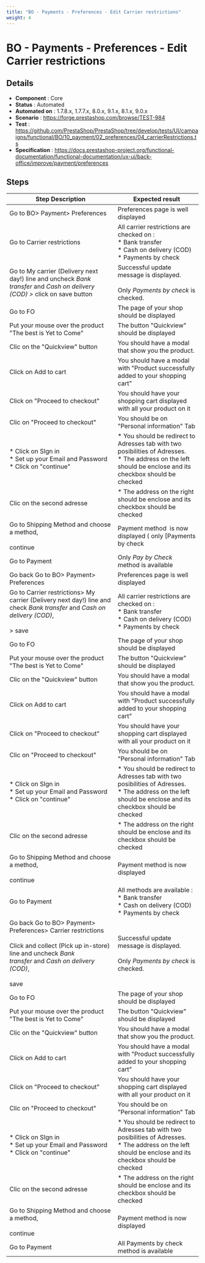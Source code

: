 ```yaml
---
title: "BO - Payments - Preferences - Edit Carrier restrictions"
weight: 4
---
```


# BO - Payments - Preferences - Edit Carrier restrictions
## Details
* **Component** : Core
* **Status** : Automated
* **Automated on** : 1.7.8.x, 1.7.7.x, 8.0.x, 9.1.x, 8.1.x, 9.0.x
* **Scenario** : https://forge.prestashop.com/browse/TEST-984
* **Test** : https://github.com/PrestaShop/PrestaShop/tree/develop/tests/UI/campaigns/functional/BO/10_payment/02_preferences/04_carrierRestrictions.ts
* **Specification** : https://docs.prestashop-project.org/functional-documentation/functional-documentation/ux-ui/back-office/improve/payment/preferences

## Steps
| Step Description | Expected result |
| ----- | ----- |
| Go to BO> Payment> Preferences | Preferences page is well displayed |
| Go to Carrier restrictions | All carrier restrictions are checked on : <br> * Bank transfer<br> * Cash on delivery (COD)<br> * Payments by check |
| Go to My carrier (Delivery next day!) line and uncheck *Bank transfer* and *Cash on delivery (COD) >* click on save button | Successful update message is displayed.<br><br>Only *Payments by check* is checked. |
| Go to FO | The page of your shop should be displayed |
| Put your mouse over the product "The best is Yet to Come" | The button "Quickview" should be displayed |
| Clic on the "Quickview" button | You should have a modal that show you the product. |
| Click on Add to cart | You should have a modal with "Product successfully added to your shopping cart" |
| Click on "Proceed to checkout" | You should have your shopping cart displayed with all your product on it |
| Clic on "Proceed to checkout" | You should be on "Personal information" Tab |
| * Click on SIgn in <br> * Set up your Email and Password <br> * Click on "continue" | * You should be redirect to Adresses tab with two posibilities of Adresses.<br> * The address on the left should be enclose and its checkbox should be checked |
| Clic on the second adresse | * The address on the right should be enclose and its checkbox should be checked |
| Go to Shipping Method and choose a method,<br><br>continue | Payment method  is now displayed ( only [Payments by check|http://0.0.0.0:8082/811/prestashop/admin-dev/index.php/improve/payment/preferences?_token=A6pVBlV1Lw3COc5xoLhUlFTyNUk0IM0rjp2A9EBAOhk#] is displayed) |
| Go to Payment | Only *_Pay by Check_* method is available |
| Go back Go to BO> Payment> Preferences | Preferences page is well displayed |
| Go to Carrier restrictions> My carrier (Delivery next day!) line and check *Bank transfer* and *Cash on delivery (COD)*,<br><br>> save | All carrier restrictions are checked on : <br> * Bank transfer<br> * Cash on delivery (COD)<br> * Payments by check |
| Go to FO | The page of your shop should be displayed |
| Put your mouse over the product "The best is Yet to Come" | The button "Quickview" should be displayed |
| Clic on the "Quickview" button | You should have a modal that show you the product. |
| Click on Add to cart | You should have a modal with "Product successfully added to your shopping cart" |
| Click on "Proceed to checkout" | You should have your shopping cart displayed with all your product on it |
| Clic on "Proceed to checkout" | You should be on "Personal information" Tab |
| * Click on SIgn in <br> * Set up your Email and Password <br> * Click on "continue" | * You should be redirect to Adresses tab with two posibilities of Adresses.<br> * The address on the left should be enclose and its checkbox should be checked |
| Clic on the second adresse | * The address on the right should be enclose and its checkbox should be checked |
| Go to Shipping Method and choose a method,<br><br>continue | Payment method is now displayed |
| Go to Payment | All methods are available : <br> * Bank transfer<br> * Cash on delivery (COD)<br> * Payments by check |
| Go back Go to BO> Payment> Preferences> Carrier restrictions<br><br>Click and collect (Pick up in-store) line and uncheck *Bank transfer* and *Cash on delivery (COD)*,<br><br>save | Successful update message is displayed.<br><br>Only *Payments by check* is checked. |
| Go to FO | The page of your shop should be displayed |
| Put your mouse over the product "The best is Yet to Come" | The button "Quickview" should be displayed |
| Clic on the "Quickview" button | You should have a modal that show you the product. |
| Click on Add to cart | You should have a modal with "Product successfully added to your shopping cart" |
| Click on "Proceed to checkout" | You should have your shopping cart displayed with all your product on it |
| Clic on "Proceed to checkout" | You should be on "Personal information" Tab |
| * Click on SIgn in <br> * Set up your Email and Password <br> * Click on "continue" | * You should be redirect to Adresses tab with two posibilities of Adresses.<br> * The address on the left should be enclose and its checkbox should be checked |
| Clic on the second adresse | * The address on the right should be enclose and its checkbox should be checked |
| Go to Shipping Method and choose a method,<br><br>continue | Payment method is now displayed |
| Go to Payment | All Payments by check method is available |
